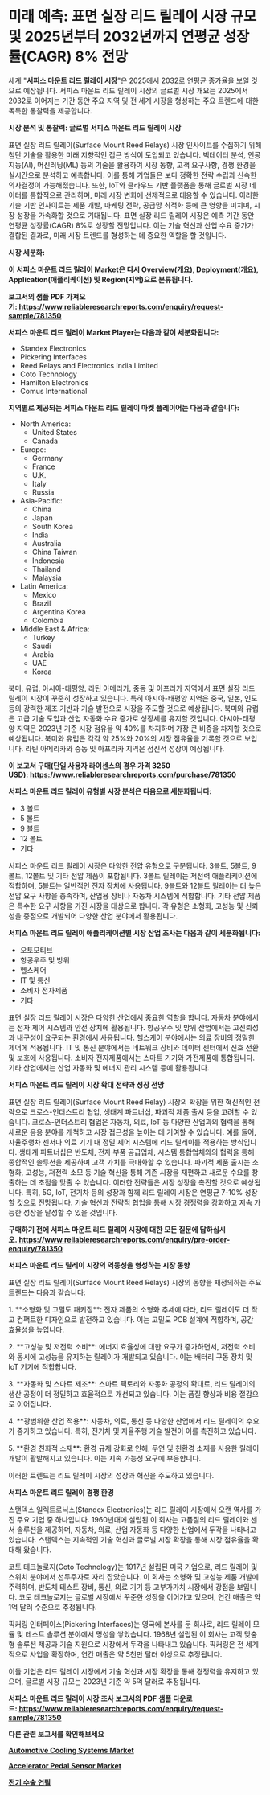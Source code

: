 <p><h1>미래 예측: 표면 실장 리드 릴레이 시장 규모 및 2025년부터 2032년까지 연평균 성장률(CAGR) 8% 전망</h1></p><p>세계 "<strong><a href="https://www.reliableresearchreports.com/surface-mount-reed-relays-market-in-global-r781350?utm_campaign=106&utm_medium=8&utm_source=Github&utm_content=ia&utm_term=22012025&utm_id=surface-mount-reed-relays">서피스 마운트 리드 릴레이&nbsp;</a></strong><strong>시장</strong>"은 2025에서 2032로 연평균 증가율을 보일 것으로 예상됩니다. 서피스 마운트 리드 릴레이 시장의 글로벌 시장 개요는 2025에서 2032로 이어지는 기간 동안 주요 지역 및 전 세계 시장을 형성하는 주요 트렌드에 대한 독특한 통찰력을 제공합니다.</p>
<p><strong>시장 분석 및 통찰력: 글로벌 서피스 마운트 리드 릴레이 시장</strong></p>
<p><p>표면 실장 리드 릴레이(Surface Mount Reed Relays) 시장 인사이트를 수집하기 위해 첨단 기술을 활용한 미래 지향적인 접근 방식이 도입되고 있습니다. 빅데이터 분석, 인공지능(AI), 머신러닝(ML) 등의 기술을 활용하여 시장 동향, 고객 요구사항, 경쟁 환경을 실시간으로 분석하고 예측합니다. 이를 통해 기업들은 보다 정확한 전략 수립과 신속한 의사결정이 가능해졌습니다. 또한, IoT와 클라우드 기반 플랫폼을 통해 글로벌 시장 데이터를 통합적으로 관리하며, 미래 시장 변화에 선제적으로 대응할 수 있습니다. 이러한 기술 기반 인사이트는 제품 개발, 마케팅 전략, 공급망 최적화 등에 큰 영향을 미치며, 시장 성장을 가속화할 것으로 기대됩니다. 표면 실장 리드 릴레이 시장은 예측 기간 동안 연평균 성장률(CAGR) 8%로 성장할 전망입니다. 이는 기술 혁신과 산업 수요 증가가 결합된 결과로, 미래 시장 트렌드를 형성하는 데 중요한 역할을 할 것입니다.</p><a href="%7CAUTHORITHY_DOMAIN_URL%7C?utm_campaign=106&utm_medium=8&utm_source=Github&utm_content=ia&utm_term=22012025&utm_id=surface-mount-reed-relays"></a></p>
<p><strong>시장 세분화:</strong></p>
<p><strong>이 서피스 마운트 리드 릴레이 Market은 다시 Overview(개요), Deployment(개요), Application(애플리케이션) 및 Region(지역)으로 분류됩니다.</strong></p>
<p><strong>보고서의 샘플 PDF 가져오기:&nbsp;<a href="https://www.reliableresearchreports.com/enquiry/request-sample/781350?utm_campaign=106&utm_medium=8&utm_source=Github&utm_content=ia&utm_term=22012025&utm_id=surface-mount-reed-relays">https://www.reliableresearchreports.com/enquiry/request-sample/781350</a></strong><strong></strong></p>
<p><strong>서피스 마운트 리드 릴레이 Market Player는 다음과 같이 세분화됩니다:</strong></p>
<p><ul><li>Standex Electronics</li><li>Pickering Interfaces</li><li>Reed Relays and Electronics India Limited</li><li>Coto Technology</li><li>Hamilton Electronics</li><li>Comus International</li></ul></p>
<p><strong>지역별로 제공되는 서피스 마운트 리드 릴레이 마켓 플레이어는 다음과 같습니다:</strong></p>
<p><ul>
    <li>
        North America:
        <ul>
            <li>United States</li>
            <li>Canada</li>
        </ul>
    </li>
    <li>
        Europe:
        <ul>
            <li>Germany</li>
            <li>France</li>
            <li>U.K.</li>
            <li>Italy</li>
            <li>Russia</li>
        </ul>
    </li>
    <li>
        Asia-Pacific:
        <ul>
            <li>China</li>
            <li>Japan</li>
            <li>South Korea</li>
            <li>India</li>
            <li>Australia</li>
            <li>China Taiwan</li>
            <li>Indonesia</li>
            <li>Thailand</li>
            <li>Malaysia</li>
        </ul>
    </li>
    <li>
        Latin America:
        <ul>
            <li>Mexico</li>
            <li>Brazil</li>
            <li>Argentina Korea</li>
            <li>Colombia</li>
        </ul>
    </li>
    <li>
        Middle East & Africa:
        <ul>
            <li>Turkey</li>
            <li>Saudi</li>
            <li>Arabia</li>
            <li>UAE</li>
            <li>Korea</li>
        </ul>
    </li>
    </ul></p>
<p><p>북미, 유럽, 아시아-태평양, 라틴 아메리카, 중동 및 아프리카 지역에서 표면 실장 리드 릴레이 시장이 꾸준히 성장하고 있습니다. 특히 아시아-태평양 지역은 중국, 일본, 인도 등의 강력한 제조 기반과 기술 발전으로 시장을 주도할 것으로 예상됩니다. 북미와 유럽은 고급 기술 도입과 산업 자동화 수요 증가로 성장세를 유지할 것입니다. 아시아-태평양 지역은 2023년 기준 시장 점유율 약 40%를 차지하며 가장 큰 비중을 차지할 것으로 예상됩니다. 북미와 유럽은 각각 약 25%와 20%의 시장 점유율을 기록할 것으로 보입니다. 라틴 아메리카와 중동 및 아프리카 지역은 점진적 성장이 예상됩니다.</p></p>
<p><strong>이 보고서 구매(단일 사용자 라이센스의 경우 가격 3250 USD):&nbsp;<a href="https://www.reliableresearchreports.com/purchase/781350?utm_campaign=106&utm_medium=8&utm_source=Github&utm_content=ia&utm_term=22012025&utm_id=surface-mount-reed-relays">https://www.reliableresearchreports.com/purchase/781350</a></strong></p>
<p><strong>서피스 마운트 리드 릴레이 유형별 시장 분석은 다음으로 세분화됩니다:</strong></p>
<p><ul><li>3 볼트</li><li>5 볼트</li><li>9 볼트</li><li>12 볼트</li><li>기타</li></ul></p>
<p><p>서피스 마운트 리드 릴레이 시장은 다양한 전압 유형으로 구분됩니다. 3볼트, 5볼트, 9볼트, 12볼트 및 기타 전압 제품이 포함됩니다. 3볼트 릴레이는 저전력 애플리케이션에 적합하며, 5볼트는 일반적인 전자 장치에 사용됩니다. 9볼트와 12볼트 릴레이는 더 높은 전압 요구 사항을 충족하며, 산업용 장비나 자동차 시스템에 적합합니다. 기타 전압 제품은 특수한 요구 사항을 가진 시장을 대상으로 합니다. 각 유형은 소형화, 고성능 및 신뢰성을 중점으로 개발되어 다양한 산업 분야에서 활용됩니다.</p></p>
<p><strong>서피스 마운트 리드 릴레이 애플리케이션별 시장 산업 조사는 다음과 같이 세분화됩니다:</strong></p>
<p><ul><li>오토모티브</li><li>항공우주 및 방위</li><li>헬스케어</li><li>IT 및 통신</li><li>소비자 전자제품</li><li>기타</li></ul></p>
<p><p>표면 실장 리드 릴레이 시장은 다양한 산업에서 중요한 역할을 합니다. 자동차 분야에서는 전자 제어 시스템과 안전 장치에 활용됩니다. 항공우주 및 방위 산업에서는 고신뢰성과 내구성이 요구되는 환경에서 사용됩니다. 헬스케어 분야에서는 의료 장비의 정밀한 제어에 적용됩니다. IT 및 통신 분야에서는 네트워크 장비와 데이터 센터에서 신호 전환 및 보호에 사용됩니다. 소비자 전자제품에서는 스마트 기기와 가전제품에 통합됩니다. 기타 산업에서는 산업 자동화 및 에너지 관리 시스템 등에 활용됩니다.</p></p>
<p><strong>서피스 마운트 리드 릴레이 시장 확대 전략과 성장 전망</strong></p>
<p><p>표면 실장 리드 릴레이(Surface Mount Reed Relay) 시장의 확장을 위한 혁신적인 전략으로 크로스-인더스트리 협업, 생태계 파트너십, 파괴적 제품 출시 등을 고려할 수 있습니다. 크로스-인더스트리 협업은 자동차, 의료, IoT 등 다양한 산업과의 협력을 통해 새로운 응용 분야를 개척하고 시장 접근성을 높이는 데 기여할 수 있습니다. 예를 들어, 자율주행차 센서나 의료 기기 내 정밀 제어 시스템에 리드 릴레이를 적용하는 방식입니다. 생태계 파트너십은 반도체, 전자 부품 공급업체, 시스템 통합업체와의 협력을 통해 종합적인 솔루션을 제공하며 고객 가치를 극대화할 수 있습니다. 파괴적 제품 출시는 소형화, 고성능, 저전력 소모 등 기술 혁신을 통해 기존 시장을 재편하고 새로운 수요를 창출하는 데 초점을 맞출 수 있습니다. 이러한 전략들은 시장 성장을 촉진할 것으로 예상됩니다. 특히, 5G, IoT, 전기차 등의 성장과 함께 리드 릴레이 시장은 연평균 7-10% 성장할 것으로 전망됩니다. 기술 혁신과 전략적 협업을 통해 시장 경쟁력을 강화하고 지속 가능한 성장을 달성할 수 있을 것입니다.</p></p>
<p><strong>구매하기 전에 서피스 마운트 리드 릴레이 시장에 대한 모든 질문에 답하십시오.&nbsp;<a href="https://www.reliableresearchreports.com/enquiry/pre-order-enquiry/781350?utm_campaign=106&utm_medium=8&utm_source=Github&utm_content=ia&utm_term=22012025&utm_id=surface-mount-reed-relays">https://www.reliableresearchreports.com/enquiry/pre-order-enquiry/781350</a></strong><strong></strong></p>
<p><strong>서피스 마운트 리드 릴레이 시장의 역동성을 형성하는 시장 동향</strong></p>
<p><p>표면 실장 리드 릴레이(Surface Mount Reed Relays) 시장의 동향을 재정의하는 주요 트렌드는 다음과 같습니다:</p><p>1. **소형화 및 고밀도 패키징**: 전자 제품의 소형화 추세에 따라, 리드 릴레이도 더 작고 컴팩트한 디자인으로 발전하고 있습니다. 이는 고밀도 PCB 설계에 적합하며, 공간 효율성을 높입니다.</p><p>2. **고성능 및 저전력 소비**: 에너지 효율성에 대한 요구가 증가하면서, 저전력 소비와 동시에 고성능을 유지하는 릴레이가 개발되고 있습니다. 이는 배터리 구동 장치 및 IoT 기기에 적합합니다.</p><p>3. **자동화 및 스마트 제조**: 스마트 팩토리와 자동화 공정의 확대로, 리드 릴레이의 생산 공정이 더 정밀하고 효율적으로 개선되고 있습니다. 이는 품질 향상과 비용 절감으로 이어집니다.</p><p>4. **광범위한 산업 적용**: 자동차, 의료, 통신 등 다양한 산업에서 리드 릴레이의 수요가 증가하고 있습니다. 특히, 전기차 및 자율주행 기술 발전이 이를 촉진하고 있습니다.</p><p>5. **환경 친화적 소재**: 환경 규제 강화로 인해, 무연 및 친환경 소재를 사용한 릴레이 개발이 활발해지고 있습니다. 이는 지속 가능성 요구에 부응합니다.</p><p>이러한 트렌드는 리드 릴레이 시장의 성장과 혁신을 주도하고 있습니다.</p></p>
<p><strong>서피스 마운트 리드 릴레이 경쟁 환경</strong></p>
<p><p>스탠덱스 일렉트로닉스(Standex Electronics)는 리드 릴레이 시장에서 오랜 역사를 가진 주요 기업 중 하나입니다. 1960년대에 설립된 이 회사는 고품질의 리드 릴레이와 센서 솔루션을 제공하며, 자동차, 의료, 산업 자동화 등 다양한 산업에서 두각을 나타내고 있습니다. 스탠덱스는 지속적인 기술 혁신과 글로벌 시장 확장을 통해 시장 점유율을 확대해 왔습니다.  </p><p>코토 테크놀로지(Coto Technology)는 1917년 설립된 미국 기업으로, 리드 릴레이 및 스위치 분야에서 선두주자로 자리 잡았습니다. 이 회사는 소형화 및 고성능 제품 개발에 주력하며, 반도체 테스트 장비, 통신, 의료 기기 등 고부가가치 시장에서 강점을 보입니다. 코토 테크놀로지는 글로벌 시장에서 꾸준한 성장을 이어가고 있으며, 연간 매출은 약 1억 달러 수준으로 추정됩니다.  </p><p>픽커링 인터페이스(Pickering Interfaces)는 영국에 본사를 둔 회사로, 리드 릴레이 모듈 및 테스트 솔루션 분야에서 명성을 쌓았습니다. 1968년 설립된 이 회사는 고객 맞춤형 솔루션 제공과 기술 지원으로 시장에서 두각을 나타내고 있습니다. 픽커링은 전 세계적으로 사업을 확장하며, 연간 매출은 약 5천만 달러 이상으로 추정됩니다.  </p><p>이들 기업은 리드 릴레이 시장에서 기술 혁신과 시장 확장을 통해 경쟁력을 유지하고 있으며, 글로벌 시장 규모는 2023년 기준 약 5억 달러로 추정됩니다.</p></p>
<p><strong>서피스 마운트 리드 릴레이 시장 조사 보고서의 PDF 샘플 다운로드:&nbsp;<a href="https://www.reliableresearchreports.com/enquiry/request-sample/781350?utm_campaign=106&utm_medium=8&utm_source=Github&utm_content=ia&utm_term=22012025&utm_id=surface-mount-reed-relays">https://www.reliableresearchreports.com/enquiry/request-sample/781350</a></strong></p>
<p><strong></strong></p>
<p><strong></strong></p>
<p><strong></strong></p>
<p><strong></strong></p>
<p><strong>다른 관련 보고서를 확인해보세요</strong></p>
<p><strong><p><a href="https://github.com/hartsockdonnette82/Market-Research-Report-List-1/blob/main/automotive-cooling-systems-market.md?utm_campaign=106&utm_medium=8&utm_source=Github&utm_content=ia&utm_term=22012025&utm_id=surface-mount-reed-relays">Automotive Cooling Systems Market</a></p><p><a href="https://github.com/jawelling7979/Market-Research-Report-List-1/blob/main/accelerator-pedal-sensor-market.md?utm_campaign=106&utm_medium=8&utm_source=Github&utm_content=ia&utm_term=22012025&utm_id=surface-mount-reed-relays">Accelerator Pedal Sensor Market</a></p><p><a href="https://github.com/sougarounis/Market-Research-Report-List-6/blob/main/550624833168.md?utm_campaign=106&utm_medium=8&utm_source=Github&utm_content=ia&utm_term=22012025&utm_id=surface-mount-reed-relays">전기 수술 연필</a></p></strong></p>